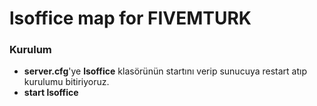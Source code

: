 # lsoffice map for FIVEMTURK

### Kurulum
- **server.cfg**'ye **lsoffice** klasörünün startını verip sunucuya restart atıp kurulumu bitiriyoruz.
- **start lsoffice**
